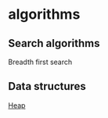 # algorithms

## Search algorithms
Breadth first search  

## Data structures
[Heap](https://github.com/konstantin89/heap)  